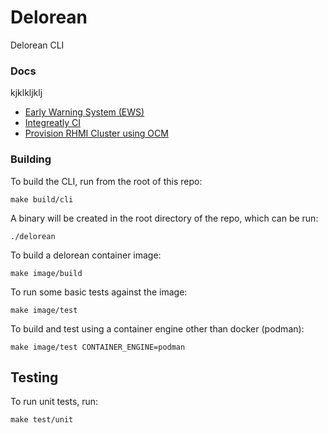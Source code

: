 # Delorean

Delorean CLI

### Docs
kjklkljklj
- [Early Warning System (EWS)](./docs/ews/README.md)
- [Integreatly CI](./docs/integreatly-ci/README.md)
- [Provision RHMI Cluster using OCM](./docs/ocm/README.md)

### Building

To build the CLI, run from the root of this repo:

```
make build/cli
```

A binary will be created in the root directory of the repo, which can be run:

```
./delorean
```

To build a delorean container image:

```
make image/build
```

To run some basic tests against the image:

```
make image/test
```

To build and test using a container engine other than docker (podman):

```
make image/test CONTAINER_ENGINE=podman
```

## Testing

To run unit tests, run:

```
make test/unit
```
